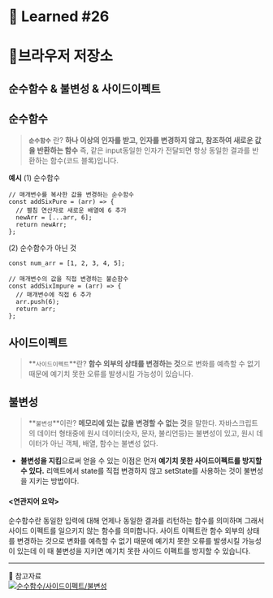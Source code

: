 # 🌟 Learned #26

# 🔶브라우저 저장소

## 순수함수 & 불변성 & 사이드이펙트

## 순수함수

> **`순수함수`** 란?
> **하나 이상의 인자를 받고, 인자를 변경하지 않고, 참조하여 새로운 값을 반환하는 함수**
> 즉, 같은 input동일한 인자가 전달되면 항상 동일한 결과를 반환하는 함수(코드 블록)입니다.

**예시**
(1) 순수함수

```
// 매개변수를 복사한 값을 변경하는 순수함수
const addSixPure = (arr) => {
  // 펼침 연산자로 새로운 배열에 6 추가
  newArr = [...arr, 6];
  return newArr;
};
```

(2) 순수함수가 아닌 것

```
const num_arr = [1, 2, 3, 4, 5];

// 매개변수의 값을 직접 변경하는 불순함수
const addSixImpure = (arr) => {
  // 매개변수에 직접 6 추가
  arr.push(6);
  return arr;
};
```

## 사이드이펙트

> **`사이드이펙트`**란?
> **함수 외부의 상태를 변경하는 것**으로 변화를 예측할 수 없기 때문에 예기치 못한 오류를 발생시킬 가능성이 있습니다.

## 불변성

> **`불변성`**이란?
> **메모리에 있는 값을 변경할 수 없는 것**을 말한다. 자바스크립트의 데이터 형태중에 원시 데이터(숫자, 문자, 불리언등)는 불변성이 있고, 원시 데이터가 아닌 객체, 배열, 함수는 불변성 없다.

- **불변성을 지킴**으로써 얻을 수 있는 이점은 먼저 **예기치 못한 사이드이펙트를 방지할 수 있다.** 리액트에서 state를 직접 변경하지 않고 setState를 사용하는 것이 불변성을 지키는 방법이다.

#### <연관지어 요약>

순수함수란 동일한 입력에 대해 언제나 동일한 결과를 리턴하는 함수를 의미하며 그래서 사이드 이펙트를 일으키지 않는 함수를 의미합니다. 사이트 이펙트란 함수 외부의 상태를 변경하는 것으로 변화를 예측할 수 없기 때문에 예기치 못한 오류를 발생시킬 가능성이 있는데 이 때 불변성을 지키면 예기치 못한 사이드 이펙트를 방지할 수 있습니다.

---

💟 참고자료
<br>
[![순수함수/사이드이펙트/불변성](https://img.shields.io/badge/순수함수/사이드이펙트/불변성-E8E8E8.svg?style=for-the-badge&logo=순수함수/사이드이펙트/불변성&logoColor=white)](https://friedegg556.tistory.com/301)
